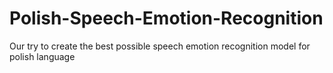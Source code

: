 # Polish-Speech-Emotion-Recognition
Our try to create the best possible speech emotion recognition model for polish language
